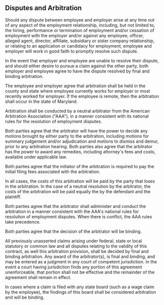 ## Disputes and Arbitration

Should any dispute between employee and employer arise at any time out of any aspect of the employment relationship, including, but not limited to, the hiring, performance or termination of employment and/or cessation of employment with the employer and/or against any employee, officer, alleged agent, director, affiliate, subsidiary or sister company relationship, or relating to an application or candidacy for employment, employee and employer will work in good faith to promptly resolve such dispute.

In the event that employer and employee are unable to resolve their dispute, and should either desire to pursue a claim against the other party, both employer and employee agree to have the dispute resolved by final and binding arbitration.

The employee and employer agree that arbitration shall be held in the county and state where employee currently works for employer or most recently worked for employer. If the employee is remote, then the arbitration shall occur in the state of Maryland.

Arbitration shall be conducted by a neutral arbitrator from the American Arbitration Association \("AAA"\), in a manner consistent with its national rules for the resolution of employment disputes.

Both parties agree that the arbitrator will have the power to decide any motions brought by either party to the arbitration, including motions for summary judgement and/or adjudication and motions to dismiss and demur, prior to any arbitration hearing. Both parties also agree that the arbitrator has the power to award any remedies, including attorney's fees and costs, available under applicable law.

Both parties agree that the initiator of the arbitration is required to pay the initial filing fees associated with the arbitration.

In all cases, the costs of this arbitration will be paid by the party that loses in the arbitration. In the case of a neutral resolution by the arbitrator, the costs of the arbitration will be paid equally the by the defendant and the plaintiff.

Both parties agree that the arbitrator shall administer and conduct the arbitration in a manner consistent with the AAA's national rules for resolution of employment disputes. When there is conflict, the AAA rules take precedence.

Both parties agree that the decision of the arbitrator will be binding.

All previously unasserted claims arising under federal, state or local statutory or common law and all disputes relating to the validity of this contract, as well this arbitration provision, shall be decided by final and binding arbitration. Any award of the arbitrator\(s\), is final and binding, and may be entered as a judgment in any court of competent jurisdiction. In the event a court having jurisdiction finds any portion of this agreement unenforceable, that portion shall not be effective and the remainder of the agreement shall remain in effect.

In cases where a claim is filed with any state board \(such as a wage claim by the employee\), the findings of this board shall be considered arbitration and will be binding.

